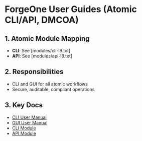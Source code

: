 # ForgeOne User Guides (Atomic CLI/API, DMCOA)

## 1. Atomic Module Mapping
- **CLI**: See [modules/cli-l9.txt]
- **API**: See [modules/api-l8.txt]

## 2. Responsibilities
- CLI and GUI for all atomic workflows
- Secure, auditable, compliant operations

## 3. Key Docs
- [CLI User Manual](./cli.md)
- [GUI User Manual](./gui.md)
- [CLI Module](../../modules/cli-l9.txt)
- [API Module](../../modules/api-l8.txt) 